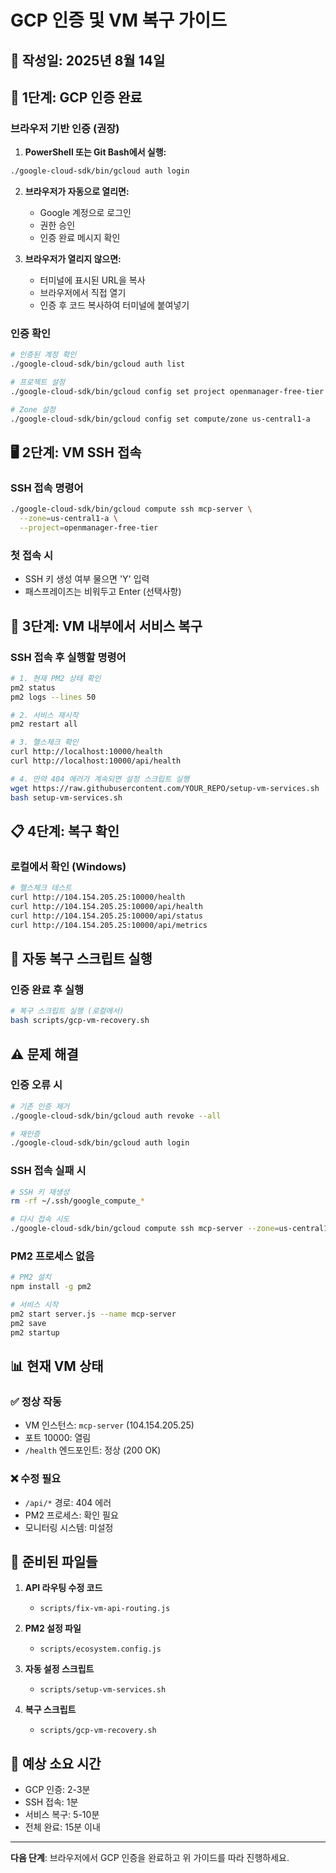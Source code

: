 # GCP 인증 및 VM 복구 가이드

## 📅 작성일: 2025년 8월 14일

## 🔐 1단계: GCP 인증 완료

### 브라우저 기반 인증 (권장)

1. **PowerShell 또는 Git Bash에서 실행:**
```bash
./google-cloud-sdk/bin/gcloud auth login
```

2. **브라우저가 자동으로 열리면:**
   - Google 계정으로 로그인
   - 권한 승인
   - 인증 완료 메시지 확인

3. **브라우저가 열리지 않으면:**
   - 터미널에 표시된 URL을 복사
   - 브라우저에서 직접 열기
   - 인증 후 코드 복사하여 터미널에 붙여넣기

### 인증 확인
```bash
# 인증된 계정 확인
./google-cloud-sdk/bin/gcloud auth list

# 프로젝트 설정
./google-cloud-sdk/bin/gcloud config set project openmanager-free-tier

# Zone 설정
./google-cloud-sdk/bin/gcloud config set compute/zone us-central1-a
```

## 🖥️ 2단계: VM SSH 접속

### SSH 접속 명령어
```bash
./google-cloud-sdk/bin/gcloud compute ssh mcp-server \
  --zone=us-central1-a \
  --project=openmanager-free-tier
```

### 첫 접속 시
- SSH 키 생성 여부 물으면 'Y' 입력
- 패스프레이즈는 비워두고 Enter (선택사항)

## 🔧 3단계: VM 내부에서 서비스 복구

### SSH 접속 후 실행할 명령어

```bash
# 1. 현재 PM2 상태 확인
pm2 status
pm2 logs --lines 50

# 2. 서비스 재시작
pm2 restart all

# 3. 헬스체크 확인
curl http://localhost:10000/health
curl http://localhost:10000/api/health

# 4. 만약 404 에러가 계속되면 설정 스크립트 실행
wget https://raw.githubusercontent.com/YOUR_REPO/setup-vm-services.sh
bash setup-vm-services.sh
```

## 📋 4단계: 복구 확인

### 로컬에서 확인 (Windows)
```bash
# 헬스체크 테스트
curl http://104.154.205.25:10000/health
curl http://104.154.205.25:10000/api/health
curl http://104.154.205.25:10000/api/status
curl http://104.154.205.25:10000/api/metrics
```

## 🚀 자동 복구 스크립트 실행

### 인증 완료 후 실행
```bash
# 복구 스크립트 실행 (로컬에서)
bash scripts/gcp-vm-recovery.sh
```

## ⚠️ 문제 해결

### 인증 오류 시
```bash
# 기존 인증 제거
./google-cloud-sdk/bin/gcloud auth revoke --all

# 재인증
./google-cloud-sdk/bin/gcloud auth login
```

### SSH 접속 실패 시
```bash
# SSH 키 재생성
rm -rf ~/.ssh/google_compute_*

# 다시 접속 시도
./google-cloud-sdk/bin/gcloud compute ssh mcp-server --zone=us-central1-a
```

### PM2 프로세스 없음
```bash
# PM2 설치
npm install -g pm2

# 서비스 시작
pm2 start server.js --name mcp-server
pm2 save
pm2 startup
```

## 📊 현재 VM 상태

### ✅ 정상 작동
- VM 인스턴스: `mcp-server` (104.154.205.25)
- 포트 10000: 열림
- `/health` 엔드포인트: 정상 (200 OK)

### ❌ 수정 필요
- `/api/*` 경로: 404 에러
- PM2 프로세스: 확인 필요
- 모니터링 시스템: 미설정

## 📝 준비된 파일들

1. **API 라우팅 수정 코드**
   - `scripts/fix-vm-api-routing.js`
   
2. **PM2 설정 파일**
   - `scripts/ecosystem.config.js`
   
3. **자동 설정 스크립트**
   - `scripts/setup-vm-services.sh`
   
4. **복구 스크립트**
   - `scripts/gcp-vm-recovery.sh`

## 🎯 예상 소요 시간

- GCP 인증: 2-3분
- SSH 접속: 1분
- 서비스 복구: 5-10분
- 전체 완료: 15분 이내

---

**다음 단계**: 브라우저에서 GCP 인증을 완료하고 위 가이드를 따라 진행하세요.